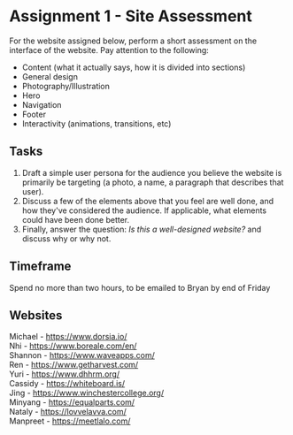 # Assignment 1 - Site Assessment
For the website assigned below, perform a short assessment on the interface of the website. Pay attention to the following:

- Content (what it actually says, how it is divided into sections)
- General design
- Photography/Illustration
- Hero
- Navigation
- Footer
- Interactivity (animations, transitions, etc)

## Tasks
1. Draft a simple user persona for the audience you believe the website is primarily be targeting (a photo, a name, a paragraph that describes that user). 
2. Discuss a few of the elements above that you feel are well done, and how they've considered the audience. If applicable, what elements could have been done better.
3. Finally, answer the question: *Is this a well-designed website?* and discuss why or why not.

## Timeframe
Spend no more than two hours, to be emailed to Bryan by end of Friday

## Websites
Michael - https://www.dorsia.io/    
Nhi - https://www.boreale.com/en/   
Shannon - https://www.waveapps.com/   
Ren - https://www.getharvest.com/   
Yuri - https://www.dhhrm.org/     
Cassidy - https://whiteboard.is/   
Jing - https://www.winchestercollege.org/   
Minyang - https://equalparts.com/   
Nataly - https://lovvelavva.com/   
Manpreet - https://meetlalo.com/   